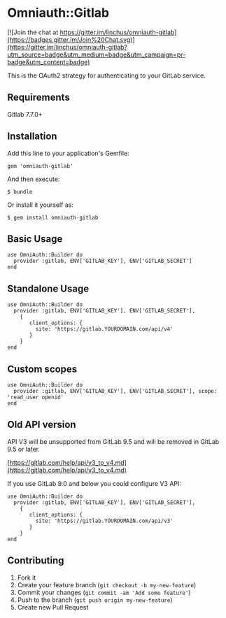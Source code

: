 # Omniauth::Gitlab

[![Join the chat at https://gitter.im/linchus/omniauth-gitlab](https://badges.gitter.im/Join%20Chat.svg)](https://gitter.im/linchus/omniauth-gitlab?utm_source=badge&utm_medium=badge&utm_campaign=pr-badge&utm_content=badge)

This is the OAuth2 strategy for authenticating to your GitLab service.

## Requirements

Gitlab 7.7.0+
 
## Installation

Add this line to your application's Gemfile:

    gem 'omniauth-gitlab'

And then execute:

    $ bundle

Or install it yourself as:

    $ gem install omniauth-gitlab

## Basic Usage

    use OmniAuth::Builder do
      provider :gitlab, ENV['GITLAB_KEY'], ENV['GITLAB_SECRET']
    end

## Standalone Usage

    use OmniAuth::Builder do
      provider :gitlab, ENV['GITLAB_KEY'], ENV['GITLAB_SECRET'],
        {
           client_options: {
             site: 'https://gitlab.YOURDOMAIN.com/api/v4'
           }
        }
    end

## Custom scopes

    use OmniAuth::Builder do
      provider :gitlab, ENV['GITLAB_KEY'], ENV['GITLAB_SECRET'], scope: 'read_user openid'
    end

## Old API version

API V3 will be unsupported from GitLab 9.5 and will be removed in GitLab 9.5 or later.

[https://gitlab.com/help/api/v3_to_v4.md](https://gitlab.com/help/api/v3_to_v4.md)

If you use GitLab 9.0 and below you could configure V3 API:

    use OmniAuth::Builder do
      provider :gitlab, ENV['GITLAB_KEY'], ENV['GITLAB_SECRET'],
        {
           client_options: {
             site: 'https://gitlab.YOURDOMAIN.com/api/v3'
           }
        }
    end

## Contributing

1. Fork it
2. Create your feature branch (`git checkout -b my-new-feature`)
3. Commit your changes (`git commit -am 'Add some feature'`)
4. Push to the branch (`git push origin my-new-feature`)
5. Create new Pull Request

